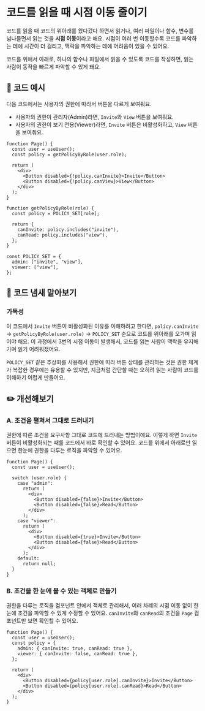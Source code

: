 # 코드를 읽을 때 시점 이동 줄이기

<div style="margin-top: 16px">
<Badge type="info" text="가독성" />
</div>

코드를 읽을 때 코드의 위아래를 왔다갔다 하면서 읽거나, 여러 파일이나 함수, 변수를 넘나들면서 읽는 것을 **시점 이동**이라고 해요.
시점이 여러 번 이동할수록 코드를 파악하는 데에 시간이 더 걸리고, 맥락을 파악하는 데에 어려움이 있을 수 있어요.

코드를 위에서 아래로, 하나의 함수나 파일에서 읽을 수 있도록 코드를 작성하면, 읽는 사람이 동작을 빠르게 파악할 수 있게 돼요.

## 📝 코드 예시

다음 코드에서는 사용자의 권한에 따라서 버튼을 다르게 보여줘요.

- 사용자의 권한이 관리자(Admin)라면, `Invite`와 `View` 버튼을 보여줘요.
- 사용자의 권한이 보기 전용(Viewer)라면, `Invite` 버튼은 비활성화하고, `View` 버튼을 보여줘요.

```tsx
function Page() {
  const user = useUser();
  const policy = getPolicyByRole(user.role);

  return (
    <div>
      <Button disabled={!policy.canInvite}>Invite</Button>
      <Button disabled={!policy.canView}>View</Button>
    </div>
  );
}

function getPolicyByRole(role) {
  const policy = POLICY_SET[role];

  return {
    canInvite: policy.includes("invite"),
    canRead: policy.includes("view"),
  };
}

const POLICY_SET = {
  admin: ["invite", "view"],
  viewer: ["view"],
};
```

## 👃 코드 냄새 맡아보기

### 가독성

이 코드에서 `Invite` 버튼이 비활성화된 이유를 이해하려고 한다면, `policy.canInvite` → `getPolicyByRole(user.role)` → `POLICY_SET` 순으로 코드를 위아래를 오가며 읽어야 해요. 
이 과정에서 3번의 시점 이동이 발생해서, 코드를 읽는 사람이 맥락을 유지해 가며 읽기 어려워졌어요.

`POLICY_SET` 같은 추상화를 사용해서 권한에 따라 버튼 상태를 관리하는 것은 권한 체계가 복잡한 경우에는 유용할 수 있지만, 지금처럼 간단할 때는 오히려 읽는 사람이 코드를 이해하기 어렵게 만들어요.

## ✏️ 개선해보기

### A. 조건을 펼쳐서 그대로 드러내기

권한에 따른 조건을 요구사항 그대로 코드에 드러내는 방법이에요. 이렇게 하면 `Invite` 버튼이 비활성화되는 때를 코드에서 바로 확인할 수 있어요. 
코드를 위에서 아래로만 읽으면 한눈에 권한을 다루는 로직을 파악할 수 있어요.

```tsx
function Page() {
  const user = useUser();

  switch (user.role) {
    case "admin":
      return (
        <div>
          <Button disabled={false}>Invite</Button>
          <Button disabled={false}>Read</Button>
        </div>
      );
    case "viewer":
      return (
        <div>
          <Button disabled={true}>Invite</Button>
          <Button disabled={false}>Read</Button>
        </div>
      );
    default:
      return null;
  }
}
```

### B. 조건을 한 눈에 볼 수 있는 객체로 만들기

권한을 다루는 로직을 컴포넌트 안에서 객체로 관리해서, 여러 차례의 시점 이동 없이 한 눈에 조건을 파악할 수 있게 수정할 수 있어요. 
`canInvite`와 `canRead`의 조건을 `Page` 컴포넌트만 보면 확인할 수 있어요.

```tsx
function Page() {
  const user = useUser();
  const policy = {
    admin: { canInvite: true, canRead: true },
    viewer: { canInvite: false, canRead: true },
  };

  return (
    <div>
      <Button disabled={policy[user.role].canInvite}>Invite</Button>
      <Button disabled={policy[user.role].canRead}>Read</Button>
    </div>
  );
}
```

